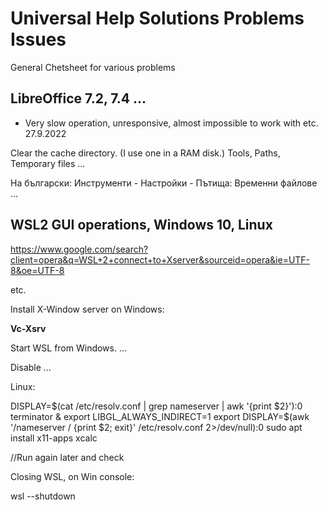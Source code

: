 # Universal Help Solutions Problems Issues
General Chetsheet for various problems

## LibreOffice 7.2, 7.4 ...

* Very slow operation, unresponsive, almost impossible to work with etc. 27.9.2022

Clear the cache directory. (I use one in a RAM disk.)
Tools, Paths, Temporary files ...

На български: Инструменти - Настройки - Пътища: Временни файлове ...

## WSL2 GUI operations, Windows 10, Linux

https://www.google.com/search?client=opera&q=WSL+2+connect+to+Xserver&sourceid=opera&ie=UTF-8&oe=UTF-8

etc.

Install X-Window server on Windows:

__Vc-Xsrv__

Start WSL from Windows.
...

Disable ...

Linux: 

DISPLAY=$(cat /etc/resolv.conf | grep nameserver | awk '{print $2}'):0 terminator &
export LIBGL_ALWAYS_INDIRECT=1
export DISPLAY=$(awk '/nameserver / {print $2; exit}' /etc/resolv.conf 2>/dev/null):0
sudo apt install x11-apps
xcalc

//Run again later and check

Closing WSL, on Win console:

wsl --shutdown







